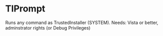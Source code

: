 # TIPrompt
Runs any command as TrustedInstaller (SYSTEM).
Needs: Vista or better, adminstrator rights (or Debug Privileges)
